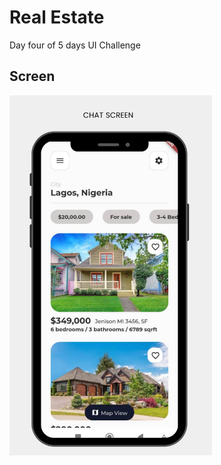 # Real Estate

Day four of 5 days UI Challenge

## Screen
<img src="./readMe_screenshots/estate.png" width="324" height="576">

